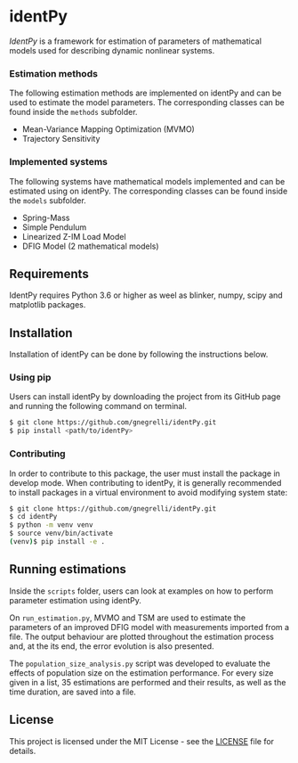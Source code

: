 # identPy

_IdentPy_ is a framework for estimation of parameters of mathematical models used for describing dynamic nonlinear systems.

### Estimation methods

The following estimation methods are implemented on identPy and can be used to estimate the model parameters. The corresponding classes can be found inside the `methods` subfolder.

* Mean-Variance Mapping Optimization (MVMO)
* Trajectory Sensitivity

### Implemented systems

The following systems have mathematical models implemented  and can be estimated using on identPy. The corresponding classes can be found inside the `models` subfolder.

* Spring-Mass
* Simple Pendulum
* Linearized Z-IM Load Model
* DFIG Model (2 mathematical models)

## Requirements

IdentPy requires Python 3.6 or higher as weel as blinker, numpy, scipy and matplotlib packages.

## Installation

Installation of identPy can be done by following the instructions below.

### Using pip

Users can install identPy by downloading the project from its GitHub page and running the following command on terminal.

```bash
$ git clone https://github.com/gnegrelli/identPy.git
$ pip install <path/to/identPy>
```

### Contributing

In order to contribute to this package, the user must install the package in develop mode. When contributing to identPy, it is generally recommended to install packages in a virtual environment to avoid modifying system state:

```bash
$ git clone https://github.com/gnegrelli/identPy.git
$ cd identPy
$ python -m venv venv
$ source venv/bin/activate
(venv)$ pip install -e .
```

## Running estimations

Inside the `scripts` folder, users can look at examples on how to perform parameter estimation using identPy.

On `run_estimation.py`, MVMO and TSM are used to estimate the parameters of an improved DFIG model with measurements imported from a file. The output behaviour are plotted throughout the estimation process and, at the its end, the error evolution is also presented.

The `population_size_analysis.py` script was developed to evaluate the effects of population size on the estimation performance. For every size given in a list, 35 estimations are performed and their results, as well as the time duration, are saved into a file.

## License

This project is licensed under the MIT License - see the [LICENSE](LICENSE) file for details.
